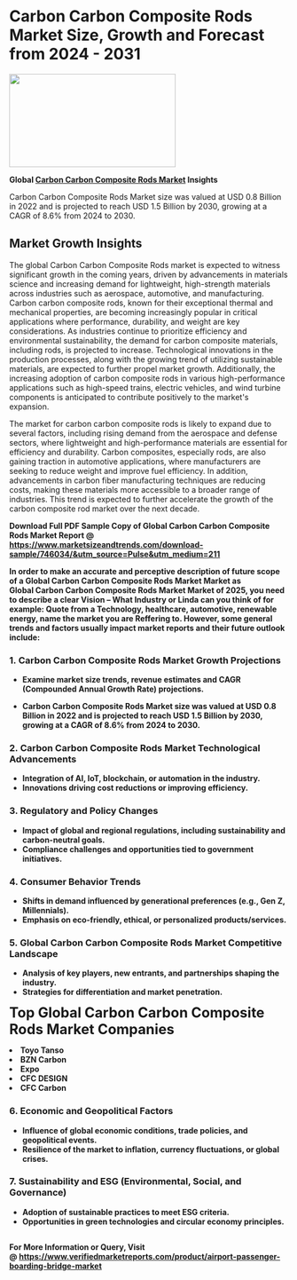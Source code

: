<H1>Carbon Carbon Composite Rods Market Size, Growth and Forecast from 2024 - 2031</H1><img class="aligncenter size-medium wp-image-584254" src="https://thirdeyenews.in/wp-content/uploads/2024/09/Global-Market-Research-300x168.jpeg" alt="" width="300" height="168" /><p><strong>Global&nbsp;<a href="https://www.marketsizeandtrends.com/download-sample/746034/&amp;utm_source=Pulse&amp;utm_medium=211">Carbon Carbon Composite Rods Market</a> Insights</strong></p><p>Carbon Carbon Composite Rods Market size was valued at USD 0.8 Billion in 2022 and is projected to reach USD 1.5 Billion by 2030, growing at a CAGR of 8.6% from 2024 to 2030.</p><p><h2>Market Growth Insights</h2> <p>The global Carbon Carbon Composite Rods market is expected to witness significant growth in the coming years, driven by advancements in materials science and increasing demand for lightweight, high-strength materials across industries such as aerospace, automotive, and manufacturing. Carbon carbon composite rods, known for their exceptional thermal and mechanical properties, are becoming increasingly popular in critical applications where performance, durability, and weight are key considerations. As industries continue to prioritize efficiency and environmental sustainability, the demand for carbon composite materials, including rods, is projected to increase. Technological innovations in the production processes, along with the growing trend of utilizing sustainable materials, are expected to further propel market growth. Additionally, the increasing adoption of carbon composite rods in various high-performance applications such as high-speed trains, electric vehicles, and wind turbine components is anticipated to contribute positively to the market's expansion.</p> <p><strong></strong></p> <p>The market for carbon carbon composite rods is likely to expand due to several factors, including rising demand from the aerospace and defense sectors, where lightweight and high-performance materials are essential for efficiency and durability. Carbon composites, especially rods, are also gaining traction in automotive applications, where manufacturers are seeking to reduce weight and improve fuel efficiency. In addition, advancements in carbon fiber manufacturing techniques are reducing costs, making these materials more accessible to a broader range of industries. This trend is expected to further accelerate the growth of the carbon composite rod market over the next decade.</p> <p><strong></p><p><span class=""><strong>Download Full PDF Sample Copy of Global Carbon Carbon Composite Rods Market Report</strong> @ <a href="https://www.marketsizeandtrends.com/download-sample/746034/&amp;utm_source=Pulse&amp;utm_medium=211" target="_blank">https://www.marketsizeandtrends.com/download-sample/746034/&amp;utm_source=Pulse&amp;utm_medium=211</a></span></p><p>In order to make an accurate and perceptive description of future scope of a Global&nbsp;Carbon Carbon Composite Rods Market Market as Global&nbsp;Carbon Carbon Composite Rods Market Market of 2025, you need to describe a clear Vision &ndash; What Industry or Linda can you think of for example: Quote from a Technology, healthcare, automotive, renewable energy, name the market you are Reffering to. However, some general trends and factors usually impact market reports and their future outlook include:</p><h3>1.&nbsp;<strong>Carbon Carbon Composite Rods Market Growth Projections</strong></h3><ul><li>Examine market size trends, revenue estimates and CAGR (Compounded Annual Growth Rate) projections.</li><li><p>Carbon Carbon Composite Rods Market size was valued at USD 0.8 Billion in 2022 and is projected to reach USD 1.5 Billion by 2030, growing at a CAGR of 8.6% from 2024 to 2030.</p></li></ul><h3>2.&nbsp;<strong>Carbon Carbon Composite Rods Market Technological Advancements</strong></h3><ul><li>Integration of AI, IoT, blockchain, or automation in the industry.</li><li>Innovations driving cost reductions or improving efficiency.</li></ul><h3>3.&nbsp;<strong>Regulatory and Policy Changes</strong></h3><ul><li>Impact of global and regional regulations, including sustainability and carbon-neutral goals.</li><li>Compliance challenges and opportunities tied to government initiatives.</li></ul><h3>4.&nbsp;<strong>Consumer Behavior Trends</strong></h3><ul><li>Shifts in demand influenced by generational preferences (e.g., Gen Z, Millennials).</li><li>Emphasis on eco-friendly, ethical, or personalized products/services.</li></ul><h3>5.&nbsp;<strong>Global Carbon Carbon Composite Rods Market Competitive Landscape</strong></h3><ul><li>Analysis of key players, new entrants, and partnerships shaping the industry.</li><li>Strategies for differentiation and market penetration.</li></ul><p data-pm-slice="1 1 []"><span style="color: inherit; font-family: inherit; font-size: 25px;">Top Global Carbon Carbon Composite Rods Market Companies</span></p><div class="" data-test-id=""><p><li>Toyo Tanso</li><li> BZN Carbon</li><li> Expo</li><li> CFC DESIGN</li><li> CFC Carbon</li></p></div><h3>6.&nbsp;<strong>Economic and Geopolitical Factors</strong></h3><ul><li>Influence of global economic conditions, trade policies, and geopolitical events.</li><li>Resilience of the market to inflation, currency fluctuations, or global crises.</li></ul><h3>7.&nbsp;<strong>Sustainability and ESG (Environmental, Social, and Governance)</strong></h3><ul><li>Adoption of sustainable practices to meet ESG criteria.</li><li>Opportunities in green technologies and circular economy principles.</li></ul><h2><strong style="font-size: 14px;">For More Information or Query, Visit @&nbsp;</strong><a style="background-color: #ffffff; font-size: 14px;" href="https://www.marketsizeandtrends.com/report/carbon-carbon-composite-rods-market/" target="_blank">https://www.verifiedmarketreports.com/product/airport-passenger-boarding-bridge-market</a></h2>
